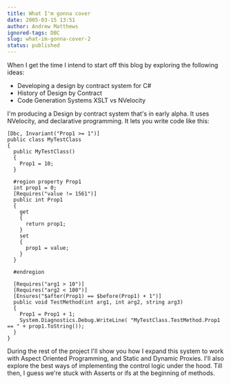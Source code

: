```yaml
---
title: What I'm gonna cover
date: 2005-03-15 13:51
author: Andrew Matthews
ignored-tags: DBC
slug: what-im-gonna-cover-2
status: published
---
```


When I get the time I intend to start off this blog by exploring the following ideas:

-   Developing a design by contract system for C\#
-   History of Design by Contract
-   Code Generation Systems XSLT vs NVelocity

I'm producing a Design by contract system that's in early alpha. It uses NVelocity, and declarative programming. It lets you write code like this:

    [Dbc, Invariant("Prop1 >= 1")]
    public class MyTestClass
    {
      public MyTestClass()
      {
        Prop1 = 10;
      }

      #region property Prop1
      int prop1 = 0;
      [Requires("value != 1561")]
      public int Prop1
      {
        get
        {
          return prop1;
        }
        set
        {
          prop1 = value;
        }
      }

      #endregion

      [Requires("arg1 > 10")]
      [Requires("arg2 < 100")]
      [Ensures("$after(Prop1) == $before(Prop1) + 1")]
      public void TestMethod(int arg1, int arg2, string arg3)
      {
        Prop1 = Prop1 + 1;
        System.Diagnostics.Debug.WriteLine( "MyTestClass.TestMethod.Prop1 == " + prop1.ToString());
      }
    }

During the rest of the project I'll show you how I expand this system to work with Aspect Oriented Programming, and Static and Dynamic Proxies. I'll also explore the best ways of implementing the control logic under the hood.
Till then, I guess we're stuck with Asserts or ifs at the beginning of methods.
